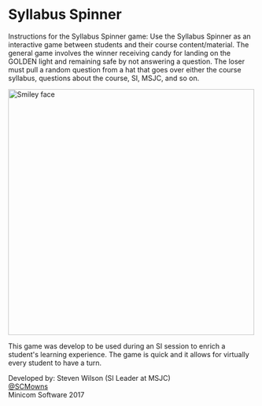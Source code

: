 # Syllabus Spinner
Instructions for the Syllabus Spinner game: Use the Syllabus Spinner as an interactive game between students and their course content/material. The general game involves the winner receiving candy for landing on the GOLDEN light and remaining safe by not answering a question. The loser must pull a random question from a hat that goes over either the course syllabus, questions about the course, SI, MSJC, and so on. 

 <img src="http://www.scmowns.com/wp-content/uploads/2017/08/Syllabus-Spinner-Minicom-Software-SCMowns.png" alt="Smiley face" height="500" width="500"> 

This game was develop to be used during an SI session to enrich a student's learning experience. The game is quick and it allows for virtually every student to have a turn. 

Developed by: Steven Wilson (SI Leader at MSJC) <br>
<a href="https://twitter.com/SCMowns">@SCMowns</a> <br>
Minicom Software 2017
